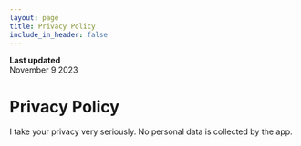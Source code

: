 ```yaml
---
layout: page
title: Privacy Policy
include_in_header: false
---
```


**Last updated**  
November 9 2023

# Privacy Policy

I take your privacy very seriously. No personal data is collected by the app.
